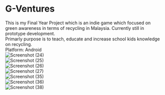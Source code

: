 # G-Ventures  
This is my Final Year Project which is an indie game which focused on green awareness in terms of recycling in Malaysia. Currently still in prototype development.  
Primarly purpose is to teach, educate and increase school kids knowledge on recycling.  
Platform: Android  
![Screenshot (24)](https://user-images.githubusercontent.com/55059378/94866777-90f9b980-0472-11eb-825c-799a999c254b.png)  
![Screenshot (25)](https://user-images.githubusercontent.com/55059378/94866807-9eaf3f00-0472-11eb-9c3e-122628d9a01e.png)  
![Screenshot (26)](https://user-images.githubusercontent.com/55059378/94866835-ab339780-0472-11eb-9b6e-13f5b41a6293.png)  
![Screenshot (27)](https://user-images.githubusercontent.com/55059378/94866841-ac64c480-0472-11eb-8691-fadeccef794b.png)  
![Screenshot (35)](https://user-images.githubusercontent.com/55059378/94866860-aff84b80-0472-11eb-9d39-3e2229589263.png)  
![Screenshot (36)](https://user-images.githubusercontent.com/55059378/94866871-b38bd280-0472-11eb-8cd6-e3f455beda7f.png)  
![Screenshot (38)](https://user-images.githubusercontent.com/55059378/94866875-b5ee2c80-0472-11eb-88cc-1a346305a997.png)  
